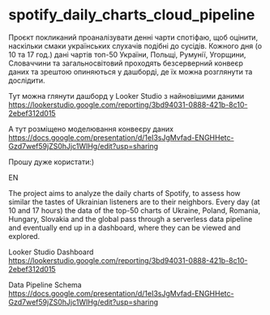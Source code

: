 # spotify_daily_charts_cloud_pipeline

Проєкт покликаний проаналізувати денні чарти спотіфаю, щоб оцінити, наскільки смаки українських слухачів подібні до сусідів. Кожного дня (о 10 та 17 год.) дані чартів топ-50 України, Польщі, Румунії, Угорщини, Словаччини та загальносвітовий проходять безсерверний конвеєр даних та зрештою опиняються у дашборді, де їх можна розглянути та дослідити.

Тут можна глянути дашборд у Looker Studio з найновішими даними
https://lookerstudio.google.com/reporting/3bd94031-0888-421b-8c10-2ebef312d015

А тут розміщено моделювання конвеєру даних
https://docs.google.com/presentation/d/1eI3sJgMvfad-ENGHHetc-Gzd7wef59jZS0hJjc1WIHg/edit?usp=sharing

Прошу дуже користати:)


EN

The project aims to analyze the daily charts of Spotify, to assess how similar the tastes of Ukrainian listeners are to their neighbors. Every day (at 10 and 17 hours) the data of the top-50 charts of Ukraine, Poland, Romania, Hungary, Slovakia and the global pass through a serverless data pipeline and eventually end up in a dashboard, where they can be viewed and explored.

Looker Studio Dashboard
https://lookerstudio.google.com/reporting/3bd94031-0888-421b-8c10-2ebef312d015

Data Pipeline Schema
https://docs.google.com/presentation/d/1eI3sJgMvfad-ENGHHetc-Gzd7wef59jZS0hJjc1WIHg/edit?usp=sharing
